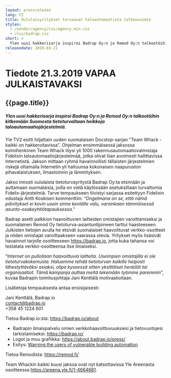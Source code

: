 ```yaml
---
layout: pressrelease
lang: FI
title: Oululaisyritykset turvaavat taloautomaatiota talkoovoimin
styles:
  - /vendor/agency/css/agency.min.css
  - /css/badrap.css
short: >
  Ylen uusi hakkerisarja inspiroi Badrap Oy:n ja Remod Oy:n talkootöihin kitkemään Suomesta tietoturvaltaan heikkoja taloautomaatiojärjestelmiä.
releasedate: 2019-03-21
---
```


# Tiedote 21.3.2019 VAPAA JULKAISTAVAKSI

## {{page.title}}

##### Ylen uusi hakkerisarja inspiroi Badrap Oy:n ja Remod Oy:n talkootöihin kitkemään Suomesta tietoturvaltaan heikkoja taloautomaatiojärjestelmiä.

Yle TV2 esitti hiljattain uuden suomalaisen Docstop-sarjan "Team Whack - kaikki on hakkeroitavissa". Ohjelman ensimmäisessä jaksossa kolmihenkinen Team Whack löysi yli 1000 rakennusautomaatiovalmistaja Fidelixin taloautomaatiojärjestelmää, jotka olivat liian avoimesti hallittavissa Internetistä. Jakson mittaan ryhmä havainnollisti tällaisten järjestelmien riskejä ottamalla Internetin yli haltuunsa kokonaisen naapuruston pihavalaistuksen, ilmastoinnin ja lämmityksen.

Jakso innosti oululaista tietoturvayritystä Badrap Oy:ta etsimään ja auttamaan suomalaisia, joilla on vielä käytössään asetuksiltaan turvattomia Fidelix-järjestelmiä. Tarve tempaukseen tiivistyi sarjassa esitettyyn Fidelixin edustaja Antti Koskisen kommenttiin: “_Ongelmana on se, että nämä päivitykset ei kovin usein sinne kentälle valu, varsinkaan tämmöisessä asunto-osakeyhtiötapauksessa._”

Badrap asetti palkkion haavoittuvien laitteiden omistajien varoittamiseksi ja suomalainen Remod Oy tietoturva-asiantuntijoineen tarttui haasteeseen. Julkisten tietojen avulla he etsivät suomalaiset haavoittuvat verkko-osoitteet ja niiden omistajat varoittaakseen vaarassa olevia. Yritykset myös lisäsivät havainnot tarjolle osoitteeseen <https://badrap.io>, jotta kuka tahansa voi testatata verkko-osoitteensa itse ilmaiseksi.

“_Internet on pullollaan haavoittuvia laitteita. Useimpien omistajilla ei ole tietoturvakokemusta. Haluamme tehdä tietoturvan kaikille helposti lähestyttäväksi asiaksi, olipa kyseessä sitten yksittäiset henkilöt tai organisaatiot. Tämä kampanja auttaa meitä tekemään työmme paremmin_”, kuvaa Badrapin toimitusjohtaja Jani Kenttälä motivaatioitaan.

Lisätietoja tempauksesta antaa ensisijaisesti:

Jani Kenttälä, Badrap.io<br>
contact@badrap.io<br>
+358 45 1224 601<br>

Tietoa Badrap.io:sta: <https://badrap.io/about>

- Badrapin ilmaispalvelu omien verkkohaavoittuvuuksiesi ja tietovuotojesi tarkistamiseksi: <https://badrap.io/>
- Logot ja muu grafiikka: <https://about.badrap.io/press/>
- Esitys: [Warning the users of vulnerable building automation](https://about.badrap.io/press/)

Tietoa Remodista: <https://remod.fi/>

Team Whackin kaikki kuusi jaksoa ovat nyt katsottavissa Yle Areenasta osoitteessa <https://areena.yle.fi/1-4664681>.
